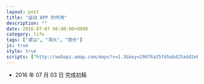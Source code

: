 ```yaml
---
layout: post
title: "运动 APP 的作用"
description: ""
date: 2016-07-07 06:00:00+0800
category: life
tags: ["潮汕", "湾头", "跑步"]
js: true
style: true
scripts: ["http://webapi.amap.com/maps?v=1.3&key=29076a35fd5abd25add2eb561488a73f"]
---
```


<div id="map"></div>

* 2016 年 07 月 03 日 完成初稿

<!--<style>
#map {
    width: 100%;
    height: 0;
    padding-bottom: 70%
}
#map .amap-copyright, .amap-logo {
    z-index: 0;
}
#map a:after {
    display: none
}
#map .marker-circle{
    width: 9px;
    height: 9px;
    border: 3px solid #fff;
    border-radius: 99em;
    box-shadow: 1px 1px 0 rgba(0,0,0,.4);
}
#map .marker-circle.green{
    background-color: #60AB43;
}
#map .marker-circle.red{
    background-color: #f80000;
}
#map .marker-circle.black{
    background-color: #000000;
}
#map .running-distance{
   background-color: #000;
   font-size: 10px;
   font-family: 'AlternateBoldFont', 'MHei PRC Bold';
   color: #fff;
   width: 45px;
   height: 24px;
   line-height: 24px;
   text-align: right;
   border-top-left-radius: 12px;
   border-bottom-left-radius: 12px;
   position: relative;
             white-space: nowrap;
}
#map .running-distance:after{
   content: "";
   right: -24px;
   top: 0;
   position: absolute;
   height: 0;
   width: 0;
   border: 12px solid transparent;
   border-left-color: #000;
}
#map .running-distance .running-number{
   color: #83DD00;
}
</style> -->
<!--<script>
var map = new AMap.Map('map', {
    resizeEnable: true,
    center: [116.811, 23.4778],
    zoom: 16
});

var lineArr = [
  [116.81176496631362, 23.47779825133945],
  [116.81162117314459, 23.47778949913168],
  [116.81152531234700, 23.47780666557873],
  [116.81139549962531, 23.47781488980439],
  [116.81125570102098, 23.47782413099915],
  [116.81115584628184, 23.47785530461918],
  [116.81107196385182, 23.47781544621829],
  [116.81095612707688, 23.47777664258161],
  [116.81082631226239, 23.47777186479748],
  [116.81071646933687, 23.47777705318575],
  [116.81057667003850, 23.47780029370177],
  [116.81047681296609, 23.47781346508567],
  [116.81041689145731, 23.47771156098154],
  [116.81030704579251, 23.47768674674622],
  [116.81017723109242, 23.47770596905924],
  [116.81006738594770, 23.47769615531745],
  [116.80996752628475, 23.47768332422063],
  [116.80984769554182, 23.47768452771774],
  [116.80984769554182, 23.47768452771774],
  [116.80976781421286, 23.47777666895161],
  [116.80976182854499, 23.47786668472074],
  [116.80976182854499, 23.47786668472074],
  [116.80970790987975, 23.47794878121060],
  [116.80969293686124, 23.47803881217885],
  [116.80969793669969, 23.47814381023175],
  [116.80969793669969, 23.47814381023175],
  [116.80979180967179, 23.47822365608829],
  [116.80987769199595, 23.47827651367657],
  [116.80999752450617, 23.47830331184813],
  [116.80999752450617, 23.47830331184813],
  [116.81009738365776, 23.47830914245168],
  [116.81020722894020, 23.47832195631508],
  [116.81025716424116, 23.47841487700929],
  [116.81024718507372, 23.47851690029669],
  [116.81024219810604, 23.47860791438970],
  [116.81020725438748, 23.47871098022514],
  [116.81020725438748, 23.47871098022514],
  [116.81017730396682, 23.47882003789368],
  [116.81024221760043, 23.47890593261453],
  [116.81024221760043, 23.47890593261453],
  [116.81033309078050, 23.47893777970766],
  [116.81043195239846, 23.47896861296715],
  [116.81052681979151, 23.47900345312821],
  [116.81062668076682, 23.47905128539114],
  [116.81072154764452, 23.47908312505889],
  [116.81077647544005, 23.47917703674500],
  [116.81073653916705, 23.47928011136325],
  [116.81069160998514, 23.47938319448405],
  [116.81062271321140, 23.47946031697208],
  [116.81059675601107, 23.47954936671446],
  [116.81062272544412, 23.47964732821733],
  [116.81070661158944, 23.47973418996042],
  [116.81079648598713, 23.47977403850485],
  [116.81091232065432, 23.47977584013174],
  [116.81102615795190, 23.47977764496641],
  [116.81113600095121, 23.47978245663211],
  [116.81123985280291, 23.47979427882534],
  [116.81133571732408, 23.47982711585191],
  [116.81133571732408, 23.47982711585191],
  [116.81134570919190, 23.47992210433508],
  [116.81136568664324, 23.48001607555182],
  [116.81138566389168, 23.48010704657254],
  [116.81138566389168, 23.48010704657254],
  [116.81143060745995, 23.48023197658465],
  [116.81152946402710, 23.48021380511060],
  [116.81152946402710, 23.48021380511060],
  [116.81162532566630, 23.48020963948109],
  [116.81172518139037, 23.48020546680476],
  [116.81184900271641, 23.48020725287953],
  [116.81184900271641, 23.48020725287953],
  [116.81196483698696, 23.48023405402684],
  [116.81207068511398, 23.48025487191441],
  [116.81218452062321, 23.48026267499839],
  [116.81229436172517, 23.48027048481762],
  [116.81238423376224, 23.48031033105651],
  [116.81241419674734, 23.48041028489590],
  [116.81244415893336, 23.48049823800170],
  [116.81250407698427, 23.48057813850155],
  [116.81262390434858, 23.48060693162266],
  [116.81262390434858, 23.48060693162266],
  [116.81271377742125, 23.48066977874198],
  [116.81277868923696, 23.48076967144306],
  [116.81285358463228, 23.48084254506420],
  [116.81296941953906, 23.48090734662263],
  [116.81306827694134, 23.48093917573046],
  [116.81316713373550, 23.48096400428323],
  [116.81321307298963, 23.48106492977802],
  [116.81315316750214, 23.48116704055658],
  [116.81309925259501, 23.48126014026989],
  [116.81303834879205, 23.48136725295604],
  [116.81302337719191, 23.48146628485103],
  [116.81300740731130, 23.48156931870519],
  [116.81300740731130, 23.48156931870519],
  [116.81307331521036, 23.48163620736343],
  [116.81318315811619, 23.48169501861694],
  [116.81318315811619, 23.48169501861694],
  [116.81328301274731, 23.48171184476956],
  [116.81339285268598, 23.48173065338454],
  [116.81350269420767, 23.48177646336925],
  [116.81361253365147, 23.48179327151539],
  [116.81372237304554, 23.48181207960068],
  [116.81382222810895, 23.48184790605255],
  [116.81393206546116, 23.48184071231843],
  [116.81404190485910, 23.48186752035635],
  [116.81416172864120, 23.48188431003527],
  [116.81428754208996, 23.48188208784570],
  [116.81440137394611, 23.48189288735773],
  [116.81453118239840, 23.48191165887933],
  [116.81461506096771, 23.48196151327545],
  [116.81467098274801, 23.48203741858133],
  [116.81467098274801, 23.48203741858133],
  [116.81478081934384, 23.48203922405569],
  [116.81489065688162, 23.48205803033302],
  [116.81489065688162, 23.48205803033302],
  [116.81501048026027, 23.48209081950994],
  [116.81512530743613, 23.48207061435220],
  [116.81522016312714, 23.48203244351735],
  [116.81522016312714, 23.48203244351735],
  [116.81530003797792, 23.48194629648242],
  [116.81539988426296, 23.48188211504316],
  [116.81550971655017, 23.48183491664066],
  [116.81550971655017, 23.48183491664066],
  [116.81558959304881, 23.48177877099725],
  [116.81560955745341, 23.48169273044427],
  [116.81558958069374, 23.48158976014929],
  [116.81552966567925, 23.48151486266821],
  [116.81545976525810, 23.48143498263790],
  [116.81539985059611, 23.48136708544437],
  [116.81538386766604, 23.48126210782234],
  [116.81534991302296, 23.48117816340546],
  [116.81528999670243, 23.48108626470689],
  [116.81525004947613, 23.48097932954756],
  [116.81521010203184, 23.48086939417698],
  [116.81520011082004, 23.48077540643697],
  [116.81528997068442, 23.48068824145590],
  [116.81538982129894, 23.48069006380158],
  [116.81546970753713, 23.48078092682319],
  [116.81549966837595, 23.48086887858236],
  [116.81552962952949, 23.48096183061144],
  [116.81556957536206, 23.48104976451991],
  [116.81560552814878, 23.48115270639382],
  [116.81564347680838, 23.48123864368859],
  [116.81567343790394, 23.48133159561723],
  [116.81563949548696, 23.48143266203700],
  [116.81552966411036, 23.48149086128511],
  [116.81543979506053, 23.48143301810578],
  [116.81537988012082, 23.48136112066505],
  [116.81533993333584, 23.48126018593876],
  [116.81530997171289, 23.48116123352185],
  [116.81525504632086, 23.48104532450987],
  [116.81521010601958, 23.48093039773959],
  [116.81518613446994, 23.48081743375622],
  [116.81524004748343, 23.48072033216902],
  [116.81535387520577, 23.48069112787327],
  [116.81545972028309, 23.48074694262518],
  [116.81548968269485, 23.48085889579543],
  [116.81548968269485, 23.48085889579543],
  [116.81552962992171, 23.48096783096136],
  [116.81556957647334, 23.48106676550930],
  [116.81559953714104, 23.48115271708082],
  [116.81563948352436, 23.48124965145287],
  [116.81566944553670, 23.48135660419131],
  [116.81560954071864, 23.48143671571147],
  [116.81550969131679, 23.48144889446456],
  [116.81541982224267, 23.48139105125849],
  [116.81541982224267, 23.48139105125849],
  [116.81533993595072, 23.48130018825537],
  [116.81528501182329, 23.48120328038843],
  [116.81522409609336, 23.48109838266149],
  [116.81518614584485, 23.48099144391741],
  [116.81517016234497, 23.48087846573195],
  [116.81518613159355, 23.48077343118057],
  [116.81525003130267, 23.48070131329017],
  [116.81536985108229, 23.48068809924913],
  [116.81542976603042, 23.48075999675989],
  [116.81544974198340, 23.48084996644643],
  [116.81547570927603, 23.48094492573227],
  [116.81551365950548, 23.48105386445354],
  [116.81555959733862, 23.48115678854783],
  [116.81561951226378, 23.48123068598188],
  [116.81563948914612, 23.48133565643218],
  [116.81557958456553, 23.48141976816203],
  [116.81547973708456, 23.48146194860722],
  [116.81538986973906, 23.48143110692560],
  [116.81535990702523, 23.48131515356661],
  [116.81532994593343, 23.48122420162855],
  [116.81528999905584, 23.48112226679997],
  [116.81523008275160, 23.48103136810533],
  [116.81520012180268, 23.48094341625747],
  [116.81518014506241, 23.48084244587235],
  [116.81519012339849, 23.48073942208580],
  [116.81528996944236, 23.48066924034085],
  [116.81540979157553, 23.48069302840741],
  [116.81547569868610, 23.48078291626349],
  [116.81551364845799, 23.48088485459848],
  [116.81554959996443, 23.48096779535445],
  [116.81558954676679, 23.48107073012469],
  [116.81558955336909, 23.48117173599471],
  [116.81560553573163, 23.48126871312230],
  [116.81562950616396, 23.48136667604057],
  [116.81562950616396, 23.48136667604057],
  [116.81557459414923, 23.48145177891310],
  [116.81544478921204, 23.48145801065302],
  [116.81534992694725, 23.48139117574021],
  [116.81531597215773, 23.48130523120619],
  [116.81526004931028, 23.48120532492502],
  [116.81523008713160, 23.48109837200418],
  [116.81520012441760, 23.48098341859035],
  [116.81517016345632, 23.48089546672509],
  [116.81515617703302, 23.48078348503035],
  [116.81522007559168, 23.48069336611062],
  [116.81530994000758, 23.48067620520796],
  [116.81540979307906, 23.48071602975645],
  [116.81545972525120, 23.48082294707503],
  [116.81548968596334, 23.48090889871661],
  [116.81554460921922, 23.48099480583073],
  [116.81557457022386, 23.48108575771081],
  [116.81558955376131, 23.48117773634302],
  [116.81562950093441, 23.48128667141213],
  [116.81560953725403, 23.48138371265082],
  [116.81553964638677, 23.48144884106009],
  [116.81543979761003, 23.48147202035585],
  [116.81534992799321, 23.48140717666441],
  [116.81529001101904, 23.48130527741409],
  [116.81525505697662, 23.48120833398217],
  [116.81524007291333, 23.48110935488049],
  [116.81522009605330, 23.48100638441098],
  [116.81518014918090, 23.48090544955386],
  [116.81515617788287, 23.48079648579143],
  [116.81518612740970, 23.48070942742973],
  [116.81529995358166, 23.48065522174772],
  [116.81541478376796, 23.48068801922069],
  [116.81545972224419, 23.48077694438259],
  [116.81549966798373, 23.48086287823168],
  [116.81551365375293, 23.48096585932649],
  [116.81554461346825, 23.48105980961630],
  [116.81558955186560, 23.48114873465913],
  [116.81560952790619, 23.48124070437484],
  [116.81563949012666, 23.48135065729970],
  [116.81557958593831, 23.48144076937421],
  [116.81548972400903, 23.48149093248320],
  [116.81537988633117, 23.48145612615135],
  [116.81531996983911, 23.48136122733595],
  [116.81532994776386, 23.48125220325170],
  [116.81528500790093, 23.48114327690528],
  [116.81524006931781, 23.48105435168114],
  [116.81522009245778, 23.48095138120436],
  [116.81518014617374, 23.48085944686627],
  [116.81518613048220, 23.48075643018477],
  [116.81526001472831, 23.48067629405741],
  [116.81535986518750, 23.48067511626672],
  [116.81545971949865, 23.48073494192190],
  [116.81548968145283, 23.48083989468454],
  [116.81551365139963, 23.48092985722619],
  [116.81553961965035, 23.48103981735398],
  [116.81557956501995, 23.48112075084161],
  [116.81560553200558, 23.48121170981823],
  [116.81563948705430, 23.48130365458052],
  [116.81558956807729, 23.48139674902444],
  [116.81547973623474, 23.48144894785724],
  [116.81537988450076, 23.48142812453553],
  [116.81531996931612, 23.48135322687341],
  [116.81529000794652, 23.48125827469216],
  [116.81527003208076, 23.48117030512660],
  [116.81524007134438, 23.48108535348489],
  [116.81520012507133, 23.48099341917325],
  [116.81517016326021, 23.48089246654986],
  [116.81517016326021, 23.48089246654986],
  [116.81515617781749, 23.48079548573289],
  [116.81522407027117, 23.48070335959263],
  [116.81532991069810, 23.48068517018707],
  [116.81532991069810, 23.48068517018707],
  [116.81540979510554, 23.48074703157365],
  [116.81544474946649, 23.48084997534210],
  [116.81547570992973, 23.48095492631566],
  [116.81547570992973, 23.48095492631566],
  [116.81551365924400, 23.48104986422072],
  [116.81555959609659, 23.48113778744420],
  [116.81555959609659, 23.48113778744420],
  [116.81560553377055, 23.48123871138383],
  [116.81563948908075, 23.48133465637434],
  [116.81559955459474, 23.48141973254208],
  [116.81548972126343, 23.48144893006099],
  [116.81538387766795, 23.48141511667191],
  [116.81533993719280, 23.48131918935505],
  [116.81530997570061, 23.48122223706162],
  [116.81527002913899, 23.48112530251277],
  [116.81525005202568, 23.48101833182034],
  [116.81519013510024, 23.48091843255631],
  [116.81517015861871, 23.48082146239931],
  [116.81517015861871, 23.48082146239931],
  [116.81522007761822, 23.48072436792873],
  [116.81531593156178, 23.48068419501327],
  [116.81539980954301, 23.48073904889056],
  [116.81544974119896, 23.48083796574474],
  [116.81547570862233, 23.48093492514875],
  [116.81551365734828, 23.48102086253206],
  [116.81556957908812, 23.48110676783583],
  [116.81560553174410, 23.48120770958620],
  [116.81564348112275, 23.48130464751171],
  [116.81556959856835, 23.48140478510387],
  [116.81545976493123, 23.48142998234930],
  [116.81535991029384, 23.48136515645853],
  [116.81533993392418, 23.48126918646018],
  [116.81529998777114, 23.48117825228136],
  [116.81526004146555, 23.48108531795440],
  [116.81522408909845, 23.48099137643223],
  [116.81519013411963, 23.48090343168047],
  [116.81518613420846, 23.48081343352217],
  [116.81522407190548, 23.48072836105862],
  [116.81531992597455, 23.48069018825563],
  [116.81541977935930, 23.48073501308330],
  [116.81544974100285, 23.48083496556928],
  [116.81544974100285, 23.48083496556928],
  [116.81549967282109, 23.48093688255351],
  [116.81552963456296, 23.48103883509856],
  [116.81552963456296, 23.48103883509856],
  [116.81555959583511, 23.48113378721180],
  [116.81560553285537, 23.48122471057215],
  [116.81561951860462, 23.48132769159977],
  [116.81554463562871, 23.48139882927166],
  [116.81542980989434, 23.48143103578002],
  [116.81533994065754, 23.48137219242011],
  [116.81530997877313, 23.48126923978572],
  [116.81528001668030, 23.48116328695162],
  [116.81524007029840, 23.48106935255408],
  [116.81520012343699, 23.48096841771576],
  [116.81518014754658, 23.48088044809355],
  [116.81515617716376, 23.48078548514745],
  [116.81522406987894, 23.48069735924068],
  [116.81534987994505, 23.48067213386979],
  [116.81542976478839, 23.48074099564659],
  [116.81544974087211, 23.48083296545230],
  [116.81544974087211, 23.48083296545230],
  [116.81548968759759, 23.48093390017600],
  [116.81552963325557, 23.48101883393381],
  [116.81557457100830, 23.48109775840869],
  [116.81557457100830, 23.48109775840869],
  [116.81560553050208, 23.48118870848381],
  [116.81564347929240, 23.48127664589046],
  [116.81563949130330, 23.48136865834033],
  [116.81556960092168, 23.48144078718223],
  [116.81545976721924, 23.48146498436882],
  [116.81535392220798, 23.48141016972616],
  [116.81529999633496, 23.48130925987441],
  [116.81529000533160, 23.48121827237339],
  [116.81527002822376, 23.48111130169904],
  [116.81524006742200, 23.48102534999265],
  [116.81521010575808, 23.48092639750612],
  [116.81519012967428, 23.48083542770638],
  [116.81522407275531, 23.48074136182062],
  [116.81531992597455, 23.48069018825563],
  [116.81541977785579, 23.48071201173482],
  [116.81547969269799, 23.48078290914535],
  [116.81554460144027, 23.48087579888617],
  [116.81557456211806, 23.48096175048854],
  [116.81562948518047, 23.48104565741935],
  [116.81566943069798, 23.48112959103380],
  [116.81567942217275, 23.48122857895920],
  [116.81561951814703, 23.48132069119475],
  [116.81553964154934, 23.48137483678687],
  [116.81541982185044, 23.48138505091184],
  [116.81536989076270, 23.48129513462848],
  [116.81531996022935, 23.48121421882380],
  [116.81529998326045, 23.48110924827311],
  [116.81525504501340, 23.48102532334529],
  [116.81522009095421, 23.48092837986227],
  [116.81522009095421, 23.48092837986227],
  [116.81518613571203, 23.48083643486766],
  [116.81518613571203, 23.48083643486766],
  [116.81523006392432, 23.48074335128051],
  [116.81531992656288, 23.48069918878363],
  [116.81541478670962, 23.48073302185976],
  [116.81549966419230, 23.48080487483938],
  [116.81554460268228, 23.48089479999618],
  [116.81558954166799, 23.48099272558245],
  [116.81562948792595, 23.48108765986329],
  [116.81565944994232, 23.48119461262787],
  [116.81566944115698, 23.48128960031470],
  [116.81558956683526, 23.48137774792666],
  [116.81546974741315, 23.48139096230350],
  [116.81538986150220, 23.48130509964249],
  [116.81533992980573, 23.48120618280807],
  [116.81528999925196, 23.48112526697432],
  [116.81524006879484, 23.48104635121546],
  [116.81521010785001, 23.48095839937329],
  [116.81517016149513, 23.48086546497224],
  [116.81517015548081, 23.48077345958963],
  [116.81525003058357, 23.48069031264485],
  [116.81535387435595, 23.48067812711044],
  [116.81545971884495, 23.48072494133569],
  [116.81549966451914, 23.48080987513199],
  [116.81554959571541, 23.48090279156120],
  [116.81558954114503, 23.48098472511614],
  [116.81558954114503, 23.48098472511614],
  [116.81560951770858, 23.48108469531657],
  [116.81564946330214, 23.48116962899528],
  [116.81567942478750, 23.48126858127742],
  [116.81563949104184, 23.48136465810911],
  [116.81554463647852, 23.48141183002247],
  [116.81554463647852, 23.48141183002247],
  [116.81543979211880, 23.48138801550711],
  [116.81535990754820, 23.48132315402953],
  [116.81533993170152, 23.48123518448983],
  [116.81530997066695, 23.48114523259260],
  [116.81526003989660, 23.48106131655806],
  [116.81522009291540, 23.48095838161269],
  [116.81518613695411, 23.48085543597864],
  [116.81521009431788, 23.48075138727182],
  [116.81530994092279, 23.48069020602950],
  [116.81540979262147, 23.48070902934595],
  [116.81547569881684, 23.48078491638059],
  [116.81551963816527, 23.48086484274951],
  [116.81554959976832, 23.48096479517950],
  [116.81557456813204, 23.48105375584889],
  [116.81561950598834, 23.48113468041003],
  [116.81567343117094, 23.48122858965197],
  [116.81567942831742, 23.48132258440376],
  [116.81560554396822, 23.48139472041128],
  [116.81560554396822, 23.48139472041128],
  [116.81550968817899, 23.48140089169354],
  [116.81539984968090, 23.48135308463499],
  [116.81535990356051, 23.48126215049767],
  [116.81535990356051, 23.48126215049767],
  [116.81531596359393, 23.48117422361247],
  [116.81528999624483, 23.48107926429971],
  [116.81528999624483, 23.48107926429971],
  [116.81525004999912, 23.48098733001393],
  [116.81519013385814, 23.48089943144686],
  [116.81518014264361, 23.48080544370781],
  [116.81524004748343, 23.48072033216902],
  [116.81535387481355, 23.48068512752122],
  [116.81545972087142, 23.48075594315253],
  [116.81548968321781, 23.48086689626303],
  [116.81550965967752, 23.48096486638808],
  [116.81554960506324, 23.48104579989919],
  [116.81559953576829, 23.48113171586089],
  [116.81559953576829, 23.48113171586089],
  [116.81564946755111, 23.48123463276627],
  [116.81565945929007, 23.48133762091229],
  [116.81559955387567, 23.48140873190691],
  [116.81548971910618, 23.48141592815623],
  [116.81539985059611, 23.48136708544437],
  [116.81535990369125, 23.48126415061354],
  [116.81531596398617, 23.48118022396076],
  [116.81528500417470, 23.48108627359200],
  [116.81522409020980, 23.48100837742290],
  [116.81519013496948, 23.48091643243955],
  [116.81519013496948, 23.48091643243955],
  [116.81518613388160, 23.48080843322958],
  [116.81523006242075, 23.48072034993228],
  [116.81532991122107, 23.48069317065645],
  [116.81532991122107, 23.48069317065645],
  [116.81541977922856, 23.48073301296607],
  [116.81546970962897, 23.48081292869631],
  [116.81550965562460, 23.48090286276980],
  [116.81554460895774, 23.48099080559760],
  [116.81556957823832, 23.48109376707994],
  [116.81558955487259, 23.48119473732963],
  [116.81563948515858, 23.48127465290132],
  [116.81559955113013, 23.48136672948027],
  [116.81548971864859, 23.48140892775202],
  [116.81538986607823, 23.48137510369118],
  [116.81534991923331, 23.48127316891406],
  [116.81528501156180, 23.48119928015636],
  [116.81525505004710, 23.48110232782615],
  [116.81522009644553, 23.48101238476056],
  [116.81520011971074, 23.48091141438969],
  [116.81519012751698, 23.48080242577564],
  [116.81524004663359, 23.48070733140668],
  [116.81524004663359, 23.48070733140668],
  [116.81534988014116, 23.48067513404587],
  [116.81542976393858, 23.48072799488459],
  [116.81547570090866, 23.48081691825355],
  [116.81550965627829, 23.48091286335373],
  [116.81553961768927, 23.48100981560669],
  [116.81556957863053, 23.48109976742884],
  [116.81561950879922, 23.48117768290722],
  [116.81563948600839, 23.48128765365420],
  [116.81562950753673, 23.48138767725417],
  [116.81562951348536, 23.48147868250657],
  [116.81565947497874, 23.48157763475725],
  [116.81567346111008, 23.48168661607278],
  [116.81569942832448, 23.48178157518065],
  [116.81581924711662, 23.48176436022255],
  [116.81589912308988, 23.48170521408075],
  [116.81588913085994, 23.48159422555425],
  [116.81583919989023, 23.48150130942785],
  [116.81581922384558, 23.48140833974472],
  [116.81579924759953, 23.48131236987173],
  [116.81580323414221, 23.48119835613083],
  [116.81583917308967, 23.48109128569125],
  [116.81579922668200, 23.48099235128650],
  [116.81574929512969, 23.48089143456313],
  [116.81570435741673, 23.48081151011121],
  [116.81563944999029, 23.48073662155352],
  [116.81556954967206, 23.48065674154400],
  [116.81551961848916, 23.48056382509853],
  [116.81548965726618, 23.48046987295909],
  [116.81552959076573, 23.48036879579997],
  [116.81551360825614, 23.48026981842611],
  [116.81546966798884, 23.48017589116218],
  [116.81540975196162, 23.48008699261870],
  [116.81540974549013, 23.47998798672727],
  [116.81540974549013, 23.47998798672727],
  [116.81535981302244, 23.47987706902237],
  [116.81531587370922, 23.47979914257911],
  [116.81526993722734, 23.47971921953621],
  [116.81526993722734, 23.47971921953621],
  [116.81531586285800, 23.47963313263211],
  [116.81529987977900, 23.47952615463849],
  [116.81522997815804, 23.47943127328775],
  [116.81514010841299, 23.47936842929661],
  [116.81511014690385, 23.47927247674121],
  [116.81509516294149, 23.47917549748596],
  [116.81506420205528, 23.47906654587308],
  [116.81502026217109, 23.47898261881007],
  [116.81497033100464, 23.47889570216599],
  [116.81497033100464, 23.47889570216599],
  [116.81491041515412, 23.47881580362643],
  [116.81491040927074, 23.47872579812435],
  [116.81487046307630, 23.47863786360244],
  [116.81485048702902, 23.47854889356709],
  [116.81481053988584, 23.47844695813111],
  [116.81482051879655, 23.47835193457131],
  [116.81479055708851, 23.47825498169954],
  [116.81474062517309, 23.47815906426129],
  [116.81471066395430, 23.47807011182912],
  [116.81470067267301, 23.47797612368420],
  [116.81470066672425, 23.47788511802297],
  [116.81464075038495, 23.47780121890997],
  [116.81459081803681, 23.47770030100074],
  [116.81457683293823, 23.47761032011507],
  [116.81453089487071, 23.47751339532110],
  [116.81448096270587, 23.47741647755033],
  [116.81450092650250, 23.47731643593236],
  [116.81447096478932, 23.47722148292641],
  [116.81440106366313, 23.47714660177127],
  [116.81435113290884, 23.47707268532130],
  [116.81431118606997, 23.47697974998799],
  [116.81428721513149, 23.47688078602750],
  [116.81423129238838, 23.47679487928478],
  [116.81417137486115, 23.47669897889797],
  [116.81405155298623, 23.47671119097365],
  [116.81396168833830, 23.47674935174528],
  [116.81386183785675, 23.47678052952861],
  [116.81375200169289, 23.47680772447199],
  [116.81365215168601, 23.47685090271553],
  [116.81355230133425, 23.47689108062176],
  [116.81345644463363, 23.47692625105748],
  [116.81337257051996, 23.47696640067220],
  [116.81325873888825, 23.47698560131511],
  [116.81315289365141, 23.47697878614160],
  [116.81309896723333, 23.47689587519153],
  [116.81306301249259, 23.47678293085893],
  [116.81304303578270, 23.47669195996982],
  [116.81301307387750, 23.47660400670639],
  [116.81301307387750, 23.47660400670639],
  [116.81301306766593, 23.47650900062887],
  [116.81301306165055, 23.47641699473225],
  [116.81300306939831, 23.47631200543818],
  [116.81296911220601, 23.47620705799649],
  [116.81296911220601, 23.47620705799649],
  [116.81293815054985, 23.47610110522738],
  [116.81290818709213, 23.47599015036264],
  [116.81284726950526, 23.47588925014161],
  [116.81280332792448, 23.47580132108701],
  [116.81278335100330, 23.47570834987562],
  [116.81274839587148, 23.47561440469877],
  [116.81269347017901, 23.47552549462520],
  [116.81269347017901, 23.47552549462520],
  [116.81266350758762, 23.47542954054953],
  [116.81262356032076, 23.47534560462678],
  [116.81258760707908, 23.47525966158531],
  [116.81255764437235, 23.47516270736300],
  [116.81251969275834, 23.47505776648864],
  [116.81253366553965, 23.47495273523571],
  [116.81248872513018, 23.47486380753751],
  [116.81240384395247, 23.47479295043358],
  [116.81234392560800, 23.47471004905022],
  [116.81233393331595, 23.47460605949173],
  [116.81232893311535, 23.47449206057885],
  [116.81231394859635, 23.47439608019512],
  [116.81229397165139, 23.47430510880102],
  [116.81227399326154, 23.47419213591643],
  [116.81223005017090, 23.47408720514511],
  [116.81217412573636, 23.47400229646277],
  [116.81215414828885, 23.47390432450803],
  [116.81213816426001, 23.47379434479820],
  [116.81209422218497, 23.47370641503064],
  [116.81203430321567, 23.47361851290594],
  [116.81199435522043, 23.47352957606196],
  [116.81199435522043, 23.47352957606196],
  [116.81188451351528, 23.47352076559385],
  [116.81178066662497, 23.47356794837862],
  [116.81167481949592, 23.47357013138934],
  [116.81155898689222, 23.47357733178753],
  [116.81155898689222, 23.47357733178753],
  [116.81144515184819, 23.47359452920788],
  [116.81131533979871, 23.47361575419156],
  [116.81121548574397, 23.47365592868520],
  [116.81110963879840, 23.47367611195452],
  [116.81098581679269, 23.47368732527449],
  [116.81088096768229, 23.47370250609672],
  [116.81079009921743, 23.47372966360946],
  [116.81067626309047, 23.47375286000829],
  [116.81057640644777, 23.47377003189616],
  [116.81046256964019, 23.47378922761975],
  [116.81037070108830, 23.47380338532384],
  [116.81024188360814, 23.47379960461843],
  [116.81013703386982, 23.47382578488192],
  [116.81001720616422, 23.47386799149649],
  [116.80992134214259, 23.47387615488528],
  [116.80982248283715, 23.47389432387240],
  [116.80970764612283, 23.47391652003290],
  [116.80959780195448, 23.47393570731376],
  [116.80948795717657, 23.47394889398133],
  [116.80937311957486, 23.47396808927317],
  [116.80926826663850, 23.47397026634892],
  [116.80916840678057, 23.47397643508872],
  [116.80905856055585, 23.47398062032468],
  [116.80894871443633, 23.47398980568355],
  [116.80884885412237, 23.47399797399336],
  [116.80874899395059, 23.47401114246148],
  [116.80864913392027, 23.47402931108701],
  [116.80854927638589, 23.47408848228674],
  [116.80846939112661, 23.47414962003941],
  [116.80838950574727, 23.47421075767188],
  [116.80831361459408, 23.47426988838133],
  [116.80831361459408, 23.47426988838133],
  [116.80821974880961, 23.47433904963160],
  [116.80812987702200, 23.47440320372598],
  [116.80804999132461, 23.47446734104417],
  [116.80794014600140, 23.47452052732686],
  [116.80785027340593, 23.47457968061193],
  [116.80777038695275, 23.47463881717165],
  [116.80770048819259, 23.47472093857596],
  [116.80760562227864, 23.47478409998229],
  [116.80753672094778, 23.47485121851149],
  [116.80753672094778, 23.47485121851149],
  [116.80744085517927, 23.47490038034270],
  [116.80732102211043, 23.47495258177383],
  [116.80732102211043, 23.47495258177383],
  [116.80721716596260, 23.47498875552740],
  [116.80712529488143, 23.47504891091706],
  [116.80705139935490, 23.47511103668933],
  [116.80705139935490, 23.47511103668933],
  [116.80696551932158, 23.47516318140166],
  [116.80689661758015, 23.47523729952416],
  [116.80682172274193, 23.47529442627023],
  [116.80674183519658, 23.47536156174895],
  [116.80674183519658, 23.47536156174895],
  [116.80666194673788, 23.47541669631389],
  [116.80657207168383, 23.47547284716353],
  [116.80657207168383, 23.47547284716353],
  [116.80648219692486, 23.47553599830982],
  [116.80640230902918, 23.47560613343902],
  [116.80640230902918, 23.47560613343902],
  [116.80631742712268, 23.47566727599988],
  [116.80625251813896, 23.47572638572245],
  [116.80614266805368, 23.47576656732141],
  [116.80605279178864, 23.47581871697613],
  [116.80595292968077, 23.47588588366643],
  [116.80590300283681, 23.47598497117700],
  [116.80597291379522, 23.47605086189476],
  [116.80607278325772, 23.47609670248389],
  [116.80617265303879, 23.47615054339002],
  [116.80625654445508, 23.47621041054035],
  [116.80636240685365, 23.47628024232609],
  [116.80647226279483, 23.47633706652152],
  [116.80654616683479, 23.47639194918798],
  [116.80654616683479, 23.47639194918798],
  [116.80665202730236, 23.47644177907929],
  [116.80673691596373, 23.47649264321148],
  [116.80683179122427, 23.47654749106319],
  [116.80683179122427, 23.47654749106319],
  [116.80692167287692, 23.47659934675312],
  [116.80702154113993, 23.47665618617370],
  [116.80712140828844, 23.47669902450701],
  [116.80722127595924, 23.47675286334964],
  [116.80732114277875, 23.47679670136315],
  [116.80741102356006, 23.47684855620117],
  [116.80751088974579, 23.47688839359828],
  [116.80759078484445, 23.47695526560216],
  [116.80768066652645, 23.47702812130667],
  [116.80776056142682, 23.47709599310891],
  [116.80776056142682, 23.47709599310891],
  [116.80781049826153, 23.47717791541887],
  [116.80789538524719, 23.47723277789787],
  [116.80798027287936, 23.47729964099632],
  [116.80806016836532, 23.47738351333923],
  [116.80813007697888, 23.47745940169277],
  [116.80820997099285, 23.47752427260719],
  [116.80827987855622, 23.47758715994107],
  [116.80835977332426, 23.47766703156508],
  [116.80843966757894, 23.47774090269025],
  [116.80852954838980, 23.47782275748164],
  [116.80860944219283, 23.47789362816010],
  [116.80869531851991, 23.47782648008084],
  [116.80873925167727, 23.47773840091217],
  [116.80881913679244, 23.47768126330331],
  [116.80889302863400, 23.47760113420194],
  [116.80897890477054, 23.47753798591330],
  [116.80905878979331, 23.47748484820026],
  [116.80914866067177, 23.47743069348747],
  [116.80921855752466, 23.47734857053676],
  [116.80921855752466, 23.47734857053676],
  [116.80927846919138, 23.47728046521932],
  [116.80938831556047, 23.47728528014403],
  [116.80938831556047, 23.47728528014403],
  [116.80947220275162, 23.47736014315589],
  [116.80952813054972, 23.47745705471255],
  [116.80959404235169, 23.47752494748590],
  [116.80968791491026, 23.47759579301025],
  [116.80977779130589, 23.47764164358423],
  [116.80988763786459, 23.47766445868261],
  [116.80999748381619, 23.47768127319859],
  [116.81009734296836, 23.47768710380686],
  [116.81021717305181, 23.47768389967560],
  [116.81033300966529, 23.47769770317484],
  [116.81042687746400, 23.47771454412922],
  [116.81053073207941, 23.47774936900282],
  [116.81064656923915, 23.47778117301636],
  [116.81064656923915, 23.47778117301636],
  [116.81075241976113, 23.47780299327777],
  [116.81085627196283, 23.47780981584046],
  [116.81097609988461, 23.47779760963240],
  [116.81097609988461, 23.47779760963240],
  [116.81107196332856, 23.47780744571935],
  [116.81118580104022, 23.47782025094812],
  [116.81128565854165, 23.47783207996013],
  [116.81138551456812, 23.47782390756415],
  [116.81149136095603, 23.47780272386843],
  [116.81162117438723, 23.47780850031697],
  [116.81172003228052, 23.47781533004556],
  [116.81183486817443, 23.47784113317507],
  [116.81194471166449, 23.47787594529989],
  [116.81204457040174, 23.47792577547016],
  [116.81207453374641, 23.47802872995899],
  [116.81203459722249, 23.47811480450821],
  [116.81203459722249, 23.47811480450821],
  [116.81209451553607, 23.47819270550778],
  [116.81206456495370, 23.47828476311759],
  [116.81206456495370, 23.47828476311759]
];
var lineArray = [];
var distance = 0;
var hundredpoints = [0];
var num = 1;
for (var i = 0; i < lineArr.length - 1; i++) {
    var point = new AMap.LngLat(lineArr[i][0], lineArr[i][1]);
    distance += point.distance(lineArr[i + 1]);
    if (distance > 100 * num) {
        num += 1;
        hundredpoints.push(i + 1);
    }
}
hundredpoints.push(lineArr.length-1);
for (var i = 0; i < hundredpoints.length - 1; i++) {
    lineArray[i] = [];
    for (var e = hundredpoints[i]; e <= hundredpoints[i + 1]; e++) {
        lineArray[i].push(lineArr[e]);
    }
}
var marker1 = new AMap.Marker({
    position: lineArr[0],
    zIndex: 11,
    offset: new AMap.Pixel(-8, -8),
    content: '<div class="marker-circle green"></div>'
});
marker1.setMap(map);
var marker2 = new AMap.Marker({
    position: lineArr[lineArr.length - 1],
    zIndex: 11,
    offset: new AMap.Pixel(-8, -8),
    content: '<div class="marker-circle red"></div>'
});
marker2.setMap(map);
var marker3 = new AMap.Marker({
    position: lineArr[lineArr.length - 1],
    zIndex: 10,
    offset: new AMap.Pixel(-64, -12),
    content: '<div class="running-distance"><span class="running-number">' + (distance/1000).toFixed(1) + '</span>公里</div>'
});
marker3.setMap(map);
var marker = new AMap.Marker({
    zIndex: 12,
    offset: new AMap.Pixel(-8, -8),
    content: '<div class="marker-circle black"></div>'
});
var polyline = new AMap.Polyline({
    map: map,
    path: lineArr,
    strokeColor: "#52EE06",
    strokeOpacity: 1,
    strokeWeight: 3,
    strokeStyle: "solid"
});
var runPolyline = new AMap.Polyline({
    map: map,
    strokeColor: "#52EE06",
    strokeOpacity: 1,
    strokeWeight: 3,
    strokeStyle: "solid",
});
runPolyline.setMap(map);
var i = 0;
var polylineLength = 0;
var line = [];
function drawline() {
    if (i < lineArray.length) {
        line = line.concat(lineArray[i]);
        runPolyline.setPath(line);
        marker.setPosition(lineArray[i][lineArray[i].length - 1]);
        //有错误
        //path = runPolyline.getLength();
        path = (i * 0.1).toFixed(1);
        marker3.setContent('<div class="running-distance"><span class="running-number">' + path + '</span>公里</div>');
        i++;
    } else {
        marker.hide();
        return;
    }
    setTimeout(drawline, 50)
}
map.on('click', function() {
    polyline.setOptions({
      strokeColor: "#000000",
      strokeOpacity: 0.2
    });
    marker.setMap(map);
    drawline();
});
</script>-->
